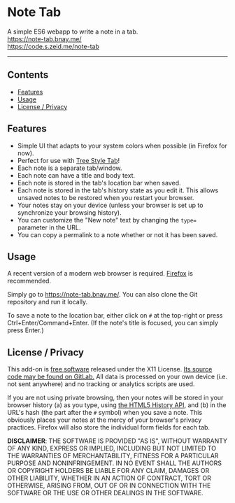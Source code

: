 Note Tab
========

A simple ES6 webapp to write a note in a tab.  
<https://note-tab.bnay.me/>  
<https://code.s.zeid.me/note-tab>

*                        *                        *                        *

Contents
--------

* [Features](#features)
* [Usage](#usage)
* [License / Privacy](#license-privacy)


Features
--------

* Simple UI that adapts to your system colors when possible (in Firefox for now).
* Perfect for use with [Tree Style Tab](https://addons.mozilla.org/en-US/firefox/addon/tree-style-tab/)!
* Each note is a separate tab/window.
* Each note can have a title and body text.
* Each note is stored in the tab's location bar when saved.
* Each note is stored in the tab's history state as you edit it.
  This allows unsaved notes to be restored when you restart your browser.
* Your notes stay on your device
  (unless your browser is set up to synchronize your browsing history).
* You can customize the "New note" text by changing the `type=` parameter
  in the URL.
* You can copy a permalink to a note whether or not it has been saved.


Usage
-----

A recent version of a modern web browser is required.
[Firefox](https://www.mozilla.org/firefox/) is recommended.

Simply go to <https://note-tab.bnay.me/>.  You can also clone the Git repository
and run it locally.

To save a note to the location bar, either click on `#` at the top-right or
press Ctrl+Enter/Command+Enter.  (If the note's title is focused, you can simply
press Enter.)


License / Privacy
-----------------

This add-on is [free software](https://www.gnu.org/philosophy/free-sw.html)
released under the X11 License.  [Its source code may be found on
GitLab.](https://code.s.zeid.me/note-tab)  All data is processed on your own
device (i.e. not sent anywhere) and no tracking or analytics scripts are used.

If you are not using private browsing, then your notes will be stored in your
browser history
(a) as you type, using [the HTML5 History API](https://developer.mozilla.org/en-US/docs/Web/API/History_API),
and (b) in the URL's hash (the part after the `#` symbol) when you save a
note.  This obviously places your notes at the mercy of your browser's
privacy practices.  Firefox will also store the individual form fields
for each tab.

**DISCLAIMER**:
THE SOFTWARE IS PROVIDED "AS IS", WITHOUT WARRANTY OF ANY KIND, EXPRESS OR
IMPLIED, INCLUDING BUT NOT LIMITED TO THE WARRANTIES OF MERCHANTABILITY,
FITNESS FOR A PARTICULAR PURPOSE AND NONINFRINGEMENT. IN NO EVENT SHALL THE
AUTHORS OR COPYRIGHT HOLDERS BE LIABLE FOR ANY CLAIM, DAMAGES OR OTHER
LIABILITY, WHETHER IN AN ACTION OF CONTRACT, TORT OR OTHERWISE, ARISING FROM,
OUT OF OR IN CONNECTION WITH THE SOFTWARE OR THE USE OR OTHER DEALINGS IN
THE SOFTWARE.

